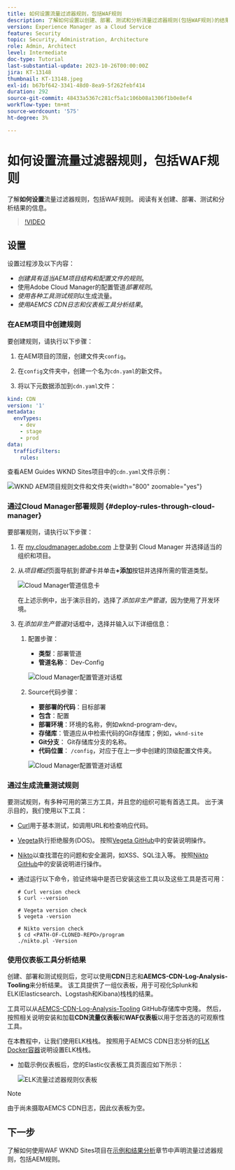```yaml
---
title: 如何设置流量过滤器规则，包括WAF规则
description: 了解如何设置以创建、部署、测试和分析流量过滤器规则(包括WAF规则)的结果。
version: Experience Manager as a Cloud Service
feature: Security
topic: Security, Administration, Architecture
role: Admin, Architect
level: Intermediate
doc-type: Tutorial
last-substantial-update: 2023-10-26T00:00:00Z
jira: KT-13148
thumbnail: KT-13148.jpeg
exl-id: b67bf642-3341-48d0-8ea9-5f262febf414
duration: 292
source-git-commit: 48433a5367c281cf5a1c106b08a1306f1b0e8ef4
workflow-type: tm+mt
source-wordcount: '575'
ht-degree: 3%

---
```


# 如何设置流量过滤器规则，包括WAF规则

了解&#x200B;**如何设置**&#x200B;流量过滤器规则，包括WAF规则。 阅读有关创建、部署、测试和分析结果的信息。

>[!VIDEO](https://video.tv.adobe.com/v/3425407?quality=12&learn=on)

## 设置

设置过程涉及以下内容：

- _创建具有适当AEM项目结构和配置文件的规则_。
- 使用Adobe Cloud Manager的配置管道&#x200B;_部署规则_。
- _使用各种工具测试规则_&#x200B;以生成流量。
- _使用AEMCS CDN日志和仪表板工具分析结果_。

### 在AEM项目中创建规则

要创建规则，请执行以下步骤：

1. 在AEM项目的顶层，创建文件夹`config`。

1. 在`config`文件夹中，创建一个名为`cdn.yaml`的新文件。

1. 将以下元数据添加到`cdn.yaml`文件：

```yaml
kind: CDN
version: '1'
metadata:
  envTypes:
    - dev
    - stage
    - prod
data:
  trafficFilters:
    rules:
```

查看AEM Guides WKND Sites项目中的`cdn.yaml`文件示例：

![WKND AEM项目规则文件和文件夹](./assets/wknd-rules-file-and-folder.png){width="800" zoomable="yes"}

### 通过Cloud Manager部署规则 {#deploy-rules-through-cloud-manager}

要部署规则，请执行以下步骤：

1. 在 [my.cloudmanager.adobe.com](https://my.cloudmanager.adobe.com/) 上登录到 Cloud Manager 并选择适当的组织和项目。

1. 从&#x200B;_项目概述_&#x200B;页面导航到&#x200B;_管道_&#x200B;卡并单击&#x200B;**+添加**&#x200B;按钮并选择所需的管道类型。

   ![Cloud Manager管道信息卡](./assets/cloud-manager-pipelines-card.png)

   在上述示例中，出于演示目的，选择了&#x200B;_添加非生产管道_，因为使用了开发环境。

1. 在&#x200B;_添加非生产管道_&#x200B;对话框中，选择并输入以下详细信息：

   1. 配置步骤：

      - **类型**：部署管道
      - **管道名称**： Dev-Config

      ![Cloud Manager配置管道对话框](./assets/cloud-manager-config-pipeline-step1-dialog.png)

   2. Source代码步骤：

      - **要部署的代码**：目标部署
      - **包含**：配置
      - **部署环境**：环境的名称，例如wknd-program-dev。
      - **存储库**：管道应从中检索代码的Git存储库；例如，`wknd-site`
      - **Git分支**： Git存储库分支的名称。
      - **代码位置**： `/config`，对应于在上一步中创建的顶级配置文件夹。

      ![Cloud Manager配置管道对话框](./assets/cloud-manager-config-pipeline-step2-dialog.png)

### 通过生成流量测试规则

要测试规则，有多种可用的第三方工具，并且您的组织可能有首选工具。 出于演示目的，我们使用以下工具：

- [Curl](https://curl.se/)用于基本测试，如调用URL和检查响应代码。

- [Vegeta](https://github.com/tsenart/vegeta)执行拒绝服务(DOS)。 按照[Vegeta GitHub](https://github.com/tsenart/vegeta#install)中的安装说明操作。

- [Nikto](https://github.com/sullo/nikto/wiki)以查找潜在的问题和安全漏洞，如XSS、SQL注入等。 按照[Nikto GitHub](https://github.com/sullo/nikto)中的安装说明进行操作。

- 通过运行以下命令，验证终端中是否已安装这些工具以及这些工具是否可用：

  ```shell
  # Curl version check
  $ curl --version
  
  # Vegeta version check
  $ vegeta -version
  
  # Nikto version check
  $ cd <PATH-OF-CLONED-REPO>/program
  ./nikto.pl -Version
  ```

### 使用仪表板工具分析结果

创建、部署和测试规则后，您可以使用&#x200B;**CDN**&#x200B;日志和&#x200B;**AEMCS-CDN-Log-Analysis-Tooling**&#x200B;来分析结果。 该工具提供了一组仪表板，用于可视化Splunk和ELK(Elasticsearch、Logstash和Kibana)栈栈的结果。

工具可以从[AEMCS-CDN-Log-Analysis-Tooling](https://github.com/adobe/AEMCS-CDN-Log-Analysis-Tooling) GitHub存储库中克隆。 然后，按照相关说明安装和加载&#x200B;**CDN流量仪表板**&#x200B;和&#x200B;**WAF仪表板**&#x200B;以用于您首选的可观察性工具。

在本教程中，让我们使用ELK栈栈。 按照用于AEMCS CDN日志分析的[ELK Docker容器](https://github.com/adobe/AEMCS-CDN-Log-Analysis-Tooling/blob/main/ELK/README.md)说明设置ELK栈栈。

- 加载示例仪表板后，您的Elastic仪表板工具页面应如下所示：

  ![ELK流量过滤器规则仪表板](./assets/elk-dashboard.png)

>[!NOTE]
>
>    由于尚未摄取AEMCS CDN日志，因此仪表板为空。


## 下一步

了解如何使用WAF WKND Sites项目在[示例和结果分析](./examples-and-analysis.md)章节中声明流量过滤器规则，包括AEM规则。
